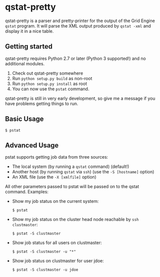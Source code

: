 # qstat-pretty

qstat-pretty is a parser and pretty-printer for the output of the Grid Engine `qstat` program. It will parse the XML output produced by `qstat -xml` and display it in a nice table.

## Getting started

qstat-pretty requires Python 2.7 or later (Python 3 supported!) and no additional modules.

  1. Check out qstat-pretty somewhere
  2. Run `python setup.py build` as non-root
  3. Run `python setup.py install` as root
  4. You can now use the `pstat` command.

qstat-pretty is still in very early development, so give me a message if you have problems getting things to run.

## Basic Usage

    $ pstat

## Advanced Usage

pstat supports getting job data from three sources: 

  * The local system (by running a `qstat` command) (default!)
  * Another host (by running `qstat` via `ssh`) (use the `-S [hostname]` option)
  * An XML file (use the `-X [xmlfile]` option)

All other parameters passed to pstat will be passed on to the qstat command. Examples:

  * Show my job status on the current system:

        $ pstat

  * Show my job status on the cluster head node reachable by `ssh clustmaster`:

        $ pstat -S clustmaster

  * Show job status for all users on clustmaster:

        $ pstat -S clustmaster -u "*"

  * Show job status on clustmaster for user jdoe:

        $ pstat -S clustmaster -u jdoe
